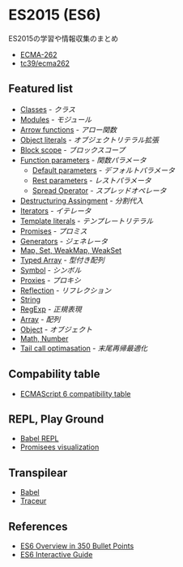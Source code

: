 # ES2015 (ES6)
ES2015の学習や情報収集のまとめ
- [ECMA-262](http://www.ecma-international.org/ecma-262/6.0/)
- [tc39/ecma262](https://github.com/tc39/ecma262)

## Featured list
- [Classes](Class.md) - _クラス_
- [Modules](Modules.md) - _モジュール_
- [Arrow functions](ArrowFunctions.md) - _アロー関数_
- [Object literals](objectLiteral.md) - _オブジェクトリテラル拡張_
- [Block scope](BlockScope.md) - _ブロックスコープ_
- [Function parameters](FunctionParameters.md) - _関数パラメータ_
  - [Default parameters](FunctionParameters.md#defaultParameter) - _デフォルトパラメータ_
  - [Rest parameters](FunctionParameters.md#restParameter) - _レストパラメータ_
  - [Spread Operator](FunctionParameters.md#spredOperator) - _スプレッドオペレータ_
- [Destructuring Assingment](DestructuringAssignment.md) - _分割代入_
- [Iterators](Iterator.md) - _イテレータ_
- [Template literals](TempleteLiteral.md) - _テンプレートリテラル_
- [Promises](Promise.md) - _プロミス_
- [Generators](Generator.md) - _ジェネレータ_
- [Map, Set, WeakMap, WeakSet](MapSet.md)
- [Typed Array](TypedArray.md) - _型付き配列_
- [Symbol](Symbol.md) - _シンボル_
- [Proxies](Proxy.md) - _プロキシ_
- [Reflection](Reflection.md) - _リフレクション_
- [String](String.md)
- [RegExp](RegExp.md) - _正規表現_
- [Array](Array.md) - _配列_
- [Object](Object.md) - _オブジェクト_
- [Math, Number](Math.md)
- [Tail call optimasation](TailCallOptimisation.md) - _末尾再帰最適化_

## Compability table
- [ECMAScript 6 compatibility table](https://kangax.github.io/compat-table/es6/)

## REPL, Play Ground
- [Babel REPL](https://babeljs.io/repl/)
- [Promisees visualization](http://bevacqua.github.io/promisees/)

## Transpilear
- [Babel](https://babeljs.io/)
- [Traceur](https://github.com/google/traceur-compiler)

## References
- [ES6 Overview in 350 Bullet Points](https://ponyfoo.com/articles/es6)
- [ES6 Interactive Guide](http://projects.formidablelabs.com/es6-interactive-guide/#/)
